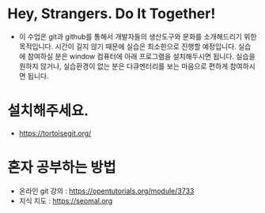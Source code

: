 # Hey, Strangers. Do It Together! 
- 이 수업은 git과 github를 통해서 개발자들의 생산도구와 문화를 소개해드리기 위한 목적입니다. 시간이 길지 않기 때문에 실습은 최소한으로 진행할 예정입니다. 실습에 참여하실 분은 window 컴퓨터에 아래 프로그램을 설치해두시면 됩니다. 실습을 원하지 않거나, 실습환경이 없는 분은 다큐멘터리를 보는 마음으로 편하게 참여하시면 됩니다. 

# 설치해주세요.
- https://tortoisegit.org/

# 혼자 공부하는 방법
- 온라인 git 강의 : https://opentutorials.org/module/3733
- 지식 지도 : https://seomal.org

